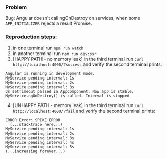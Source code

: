 ### Problem

Bug: Angular doesn't call ngOnDestroy on services, when some `APP_INITIALIZER` rejects a result Promise.

### Reproduction steps:

1. in one terminal run `npm run watch`
2. in another terminal run `npm run dev:ssr`
3. [HAPPY PATH - no memory leak] in the third terminal run `curl http://localhost:4000/?success` and verify the second terminal prints:

```
Angular is running in development mode.
MyService pending interval: 1s
MyService pending interval: 2s
MyService pending interval: 3s
3s setTimeout passed in AppComponent. Now app is stable.
MyService.ngOnDestroy() is called. Interval is stopped
```

4. [UNHAPPY PATH - memory leak] in the third terminal run `curl http://localhost:4000/?fail` and verify the second terminal prints:

```
ERROR Error: SPIKE ERROR
  (...stacktrace here...)
MyService pending interval: 1s
MyService pending interval: 2s
MyService pending interval: 3s
MyService pending interval: 4s
MyService pending interval: 5s
(...increasing forever...)
```
